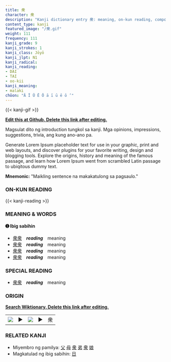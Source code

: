 ```yaml
---
title: 衆
character: 衆
description: "Kanji dictionary entry 衆: meaning, on-kun reading, compounds, origin, related kanji"
content_type: kanji
featured_image: "/衆.gif"
weight: 111
frequency: 111
kanji_grade: 9
kanji_strokes: 1
kanji_class: Jōyō
kanji_jlpt: N1
kanji_radical: 
kanji_reading: 
- DAI
- TAI
- oo-kii
kanji_meaning:
- malaki
chōon: "Ā Ī Ū Ē Ō ā ī ū ē ō ’"
---
```

[//]: # (Don't edit the line below. Kanji animated GIF code is automatically generated.)
{{< kanji-gif >}}

[//]: # (Edit below this line.)

**[Edit this at Github. Delete this link after editing.](https://github.com/tim0g/tim/tree/main/content/kanji/衆/index.md)**

Magsulat dito ng introduction tungkol sa kanji. Mga opinions, impressions, suggestions, trivia, ang kung ano-ano pa.

Generate Lorem Ipsum placeholder text for use in your graphic, print and web layouts, and discover plugins for your favorite writing, design and blogging tools. Explore the origins, history and meaning of the famous passage, and learn how Lorem Ipsum went from scrambled Latin passage to ubiqitous dummy text.
 
**Mnemonic:** "Maikling sentence na makakatulong sa pagsaulo."

### ON-KUN READING

[//]: # (Don't edit the line below. ON-KUN READING code is automatically generated.)
{{< kanji-reading >}}

### MEANING & WORDS

#### ➊ **Ibig sabihin**
  - [衆](../衆)[衆](../衆)　***reading***　meaning
  - [衆](../衆)[衆](../衆)　***reading***　meaning
  - [衆](../衆)[衆](../衆)　***reading***　meaning
  - [衆](../衆)[衆](../衆)　***reading***　meaning

### SPECIAL READING
  - [衆](../衆)[衆](../衆)　***reading***　meaning

### ORIGIN

**[Search Wiktionary. Delete this link after editing.](https://wiktionary.org/wiki/衆)**
<table class="kanji-table"><tr><td>
<img src="60px-衆-bronze.svg.png">
</td><td>▶</td><td>
<img src="60px-衆-oracle.svg.png">
</td><td>▶</td>
<td class="kanji-origin">衆</td>
</tr></table>

### RELATED KANJI
- Miyembro ng pamilya: [父](../父) [母](../母) [衆](../衆) [弟](../弟) [衆](../衆) [娘](../娘)
- Magkatulad ng ibig sabihin: [日](../日)

